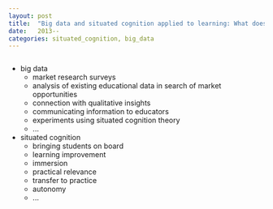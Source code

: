 ```yaml
---
layout: post
title:  "Big data and situated cognition applied to learning: What does it mean?"
date:   2013--
categories: situated_cognition, big_data
---
```


![]()

* big data
    * market research surveys
    * analysis of existing educational data in search of market opportunities
    * connection with qualitative insights
    * communicating information to educators
    * experiments using situated cognition theory
    * ...
* situated cognition 
    * bringing students on board
    * learning improvement
    * immersion
    * practical relevance
    * transfer to practice
    * autonomy
    * ...
